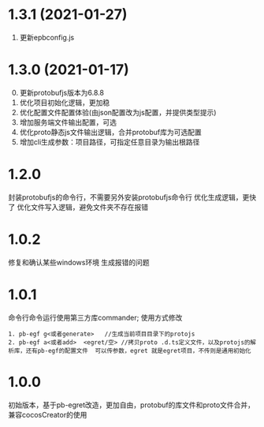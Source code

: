 # 1.3.1 (2021-01-27)
1. 更新epbconfig.js

# 1.3.0 (2021-01-17)
0. 更新protobufjs版本为6.8.8
1. 优化项目初始化逻辑，更加稳
2. 优化配置文件配置体验(由json配置改为js配置，并提供类型提示)
3. 增加服务端文件输出配置，可选
4. 优化proto静态js文件输出逻辑，合并protobuf库为可选配置
5. 增加cli生成参数：项目路径，可指定任意目录为输出根路径

# 1.2.0

封装protobufjs的命令行，不需要另外安装protobufjs命令行
优化生成逻辑，更快了
优化文件写入逻辑，避免文件夹不存在报错

# 1.0.2
修复和确认某些windows环境 生成报错的问题

# 1.0.1
命令行命令运行使用第三方库commander;
使用方式修改

    1. pb-egf g<或者generate>   //生成当前项目目录下的protojs
    2. pb-egf a<或者add>  <egret/空> //拷贝proto .d.ts定义文件，以及protojs的解析库，还有pb-egf的配置文件  可以传参数，egret 就是egret项目，不传则是通用初始化


# 1.0.0
初始版本，基于pb-egret改造，更加自由，protobuf的库文件和proto文件合并，兼容cocosCreator的使用